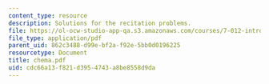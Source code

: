 ```yaml
---
content_type: resource
description: Solutions for the recitation problems.
file: https://ol-ocw-studio-app-qa.s3.amazonaws.com/courses/7-012-introduction-to-biology-fall-2004/cdc66a13f821d3954743a8be8558d9da_chema.pdf
file_type: application/pdf
parent_uid: 862c3488-d99e-bf2a-f92e-5bb0d0196225
resourcetype: Document
title: chema.pdf
uid: cdc66a13-f821-d395-4743-a8be8558d9da
---
```


